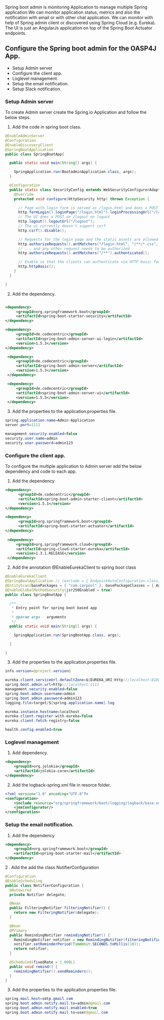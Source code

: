   Spring boot admin is monitoring Application to manage multiple Spring application.We can monitor application status, metrics and also the notification with email or with other chat application. We can monitor with help of Spring admin client or discovered using Spring Cloud (e.g. Eureka). The UI is just an AngularJs application on top of the Spring Boot Actuator endpoints.

## Configure the Spring boot admin for the OASP4J App.  

* Setup Admin server
* Configure the client app.
* Loglevel management.
* Setup the email notification.
* Setup Slack notification.

 ### Setup Admin server
 To create Admin server create the Spring.io Application and follow the below steps. 
1. Add the code in spring boot class.

````java
@EnableAdminServer
@Configuration
@EnableDiscoveryClient
@SpringBootApplication
public class SpringBootApp{

  public static void main(String[] args) {

    SpringApplication.run(BootadminApplication.class, args);
  }

  @Configuration
  public static class SecurityConfig extends WebSecurityConfigurerAdapter {
    @Override
    protected void configure(HttpSecurity http) throws Exception {

      // Page with login form is served as /login.html and does a POST on /login
      http.formLogin().loginPage("/login.html").loginProcessingUrl("/login").permitAll();
      // The UI does a POST on /logout on logout
      http.logout().logoutUrl("/logout");
      // The ui currently doesn't support csrf
      http.csrf().disable();

      // Requests for the login page and the static assets are allowed
      http.authorizeRequests().antMatchers("/login.html", "/**/*.css", "/img/**", "/third-party/**").permitAll();
      // ... and any other request needs to be authorized
      http.authorizeRequests().antMatchers("/**").authenticated();

      // Enable so that the clients can authenticate via HTTP basic for registering
      http.httpBasic();
    }
  }

}
```` 
2. Add the dependency.
 ````XML

 <dependency>
      <groupId>org.springframework.boot</groupId>
      <artifactId>spring-boot-starter-security</artifactId>
 </dependency>

<dependency>
      <groupId>de.codecentric</groupId>
      <artifactId>spring-boot-admin-server-ui-login</artifactId>
      <version>1.5.3</version>
</dependency>

  <dependency>
      <groupId>de.codecentric</groupId>
      <artifactId>spring-boot-admin-server</artifactId>
      <version>1.5.3</version>
  </dependency>

  <dependency>
      <groupId>de.codecentric</groupId>
      <artifactId>spring-boot-admin-server-ui</artifactId>
      <version>1.5.3</version>
  </dependency>
````
3. Add the properties to the application.properties file. 
 
````java
spring.application.name=Admin-Application
server.port=1111

management.security.enabled=false
security.user.name=admin
security.user.password=admin123
````
### Configure the client app.
To configure the multiple application to Admin server add the below dependency and code to each app.

1. Add the dependency
````XML
<dependency>
      <groupId>de.codecentric</groupId>
      <artifactId>spring-boot-admin-starter-client</artifactId>
      <version>1.5.1</version>
</dependency>

<dependency>
      <groupId>org.springframework.boot</groupId>
      <artifactId>spring-boot-starter-actuator</artifactId>
</dependency>
    
 <dependency>
     <groupId>org.springframework.cloud</groupId>
     <artifactId>spring-cloud-starter-eureka</artifactId>
     <version>1.3.1.RELEASE</version>
 </dependency>
````
2. Add the annotation @EnableEurekaClient to spring boot class

````java
@EnableEurekaClient
@SpringBootApplication // (exclude = { EndpointAutoConfiguration.class, ErrorMvcAutoConfiguration.class })
@EntityScan(basePackages = { "com.carpool" }, basePackageClasses = { AdvancedRevisionEntity.class })
@EnableGlobalMethodSecurity(jsr250Enabled = true)
public class SpringBootApp {

  /**
   * Entry point for spring-boot based app
   *
   * @param args - arguments
   */
  public static void main(String[] args) {

    SpringApplication.run(SpringBootApp.class, args);

  }

}
````

3. Add the properties to the application.properties file. 

````java
info.version=@project.version@

eureka.client.serviceUrl.defaultZone=${EUREKA_URI:http://localhost:8180/eureka}
spring.boot.admin.url=http://localhost:1111
management.security.enabled=false
spring.boot.admin.username=admin
spring.boot.admin.password=admin123
logging.file=target/${spring.application.name}.log

eureka.instance.hostname=localhost
eureka.client.register-with-eureka=false
eureka.client.fetch-registry=false

health.config.enabled=true 
````
### Loglevel management

1. Add dependency. 

````XML
<dependency>
    <groupId>org.jolokia</groupId>
    <artifactId>jolokia-core</artifactId>
</dependency>
````
2. Add the logback-spring.xml file in resorce folder. 

````XML
<?xml version="1.0" encoding="UTF-8"?>
<configuration>
	<include resource="org/springframework/boot/logging/logback/base.xml"/>
	<jmxConfigurator/>
</configuration>
````
### Setup the email notification.
1. Add the dependency

````XML
<dependency>
    <groupId>org.springframework.boot</groupId>
    <artifactId>spring-boot-starter-mail</artifactId>
</dependency>
````
2 . Add the add the class NotifierConfiguration

````java
@Configuration
@EnableScheduling
public class NotifierConfiguration {
  @Autowired
  private Notifier delegate;

  @Bean
  public FilteringNotifier filteringNotifier() { 
    return new FilteringNotifier(delegate);
  }

  @Bean
  @Primary
  public RemindingNotifier remindingNotifier() { 
    RemindingNotifier notifier = new RemindingNotifier(filteringNotifier());
    notifier.setReminderPeriod(TimeUnit.SECONDS.toMillis(10));
    return notifier;
  }

  @Scheduled(fixedRate = 1_000L)
  public void remind() {
    remindingNotifier().sendReminders();
  }
}
````
3. Add the properties to the application.properties file. 

````java
spring.mail.host=smtp.gmail.com
spring.boot.admin.notify.mail.to=admin@gmail.com
spring.boot.admin.notify.mail.enabled=true
spring.boot.admin.notify.mail.to=user@gmail.com


````
